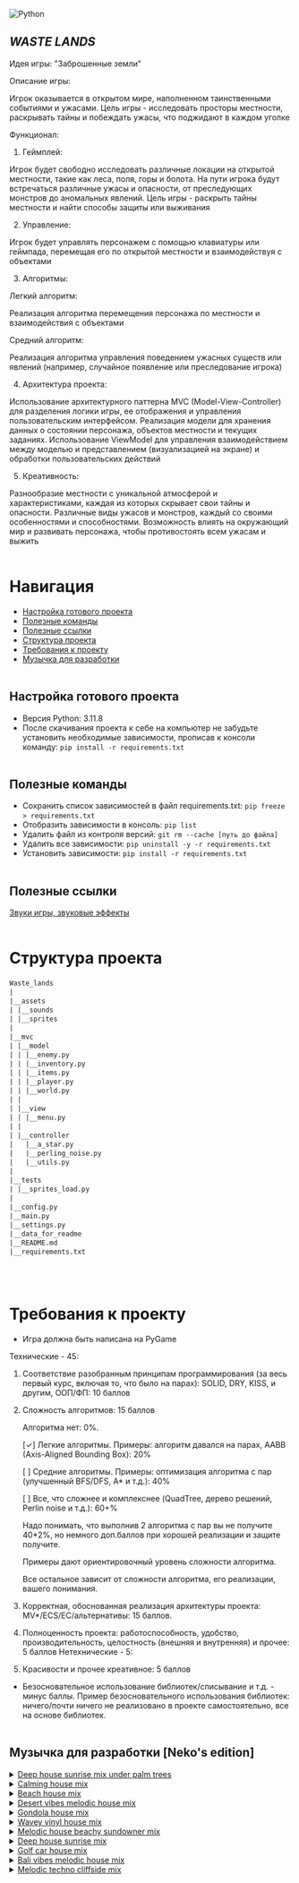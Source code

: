 ![Python](https://img.shields.io/badge/-Python-05122A?style=flat&logo=python)&nbsp;

## *WASTE LANDS*
Идея игры: "Заброшенные земли"

Описание игры: 

Игрок оказывается в открытом мире, наполненном таинственными событиями и ужасами. Цель игры - исследовать просторы местности, раскрывать тайны и побеждать ужасы, что поджидают в каждом уголке

Функционал:

1. Геймплей:

Игрок будет свободно исследовать различные локации на открытой местности, такие как леса, поля, горы и болота.
На пути игрока будут встречаться различные ужасы и опасности, от преследующих монстров до аномальных явлений.
Цель игры - раскрыть тайны местности и найти способы защиты или выживания

2. Управление:

Игрок будет управлять персонажем с помощью клавиатуры или геймпада, перемещая его по открытой местности и взаимодействуя с объектами

3. Алгоритмы:

Легкий алгоритм: 

Реализация алгоритма перемещения персонажа по местности и взаимодействия с объектами

Средний алгоритм: 

Реализация алгоритма управления поведением ужасных существ или явлений (например, случайное появление или преследование игрока)

4. Архитектура проекта:

Использование архитектурного паттерна MVC (Model-View-Controller) для разделения логики игры, ее отображения и управления пользовательским интерфейсом.
Реализация модели для хранения данных о состоянии персонажа, объектов местности и текущих заданиях.
Использование ViewModel для управления взаимодействием между моделью и представлением (визуализацией на экране) и обработки пользовательских действий

5. Креативность:

Разнообразие местности с уникальной атмосферой и характеристиками, каждая из которых скрывает свои тайны и опасности.
Различные виды ужасов и монстров, каждый со своими особенностями и способностями.
Возможность влиять на окружающий мир и развивать персонажа, чтобы противостоять всем ужасам и выжить
<br /> <br />


# Навигация
 - [Настройка готового проекта](#setting_up_a_project)
 - [Полезные команды](#useful_commands)
 - [Полезные ссылки](#useful_urls)
 - [Структура проекта](#project_structure)
 - [Требования к проекту](#project_requirements)
 - [Музычка для разработки](#nekos_music)
<br /> <br />


<a name="setting_up_a_project"></a> 
## Настройка готового проекта
 - Версия Python: 3.11.8
 - После скачивания проекта к себе на компьютер не забудьте установить необходимые зависимости, прописав к консоли команду:  `pip install -r requirements.txt`
<br /> <br />


<a name="useful_commands"></a> 
## Полезные команды
 - Сохранить список зависимостей в файл requirements.txt: `pip freeze > requirements.txt`
 - Отобразить зависимости в консоль: `pip list`
 - Удалить файл из контроля версий: `git rm --cache [путь до файла]`
 - Удалить все зависимости: `pip uninstall -y -r requirements.txt`
 - Установить зависимости: `pip install -r requirements.txt`
<br /> <br />


<a name="useful_urls"></a> 
## Полезные ссылки
[Звуки игры, звуковые эффекты](https://pixabay.com/ru/sound-effects/search/%d0%b7%d0%b2%d1%83%d0%ba%d0%b8%20%d0%b8%d0%b3%d1%80%d1%8b/?pagi=9)
<br /> <br />


<a name="project_structure"></a>
# Структура проекта
    Waste_lands
    |
    |__assets
    | |__sounds
    | |__sprites
    |
    |__mvc
    | |__model
    | | |__enemy.py
    | | |__inventory.py
    | | |__items.py
    | | |__player.py
    | | |__world.py
    | |
    | |__view
    | | |__menu.py
    | |
    | |__controller
    |   |__a_star.py
    |   |__perling_noise.py
    |   |__utils.py
    |
    |__tests
    | |__sprites_load.py
    |
    |__config.py
    |__main.py
    |__settings.py
    |__data_for_readme
    |__README.md
    |__requirements.txt
<br /> <br />


<a name="project_requirements"></a> 
# Требования к проекту
- Игра должна быть написана на PyGame

Технические - 45:
1) Соответствие разобранным принципам программирования (за весь первый курс, включая то, что было на парах): SOLID, DRY, KISS, и другим, ООП/ФП: 10 баллов
2) Сложность алгоритмов: 15 баллов


    Алгоритма нет: 0%.

    [✓] Легкие алгоритмы. Примеры: алгоритм давался на парах, AABB (Axis-Aligned Bounding Box): 20%

    [ ] Средние алгоритмы. Примеры: оптимизация алгоритма с пар (улучшенный BFS/DFS, A* и т.д.): 40%

    [ ] Все, что сложнее и комплекснее (QuadTree, дерево решений, Perlin noise и т.д.): 60+%

    Надо понимать, что выполнив 2 алгоритма с пар вы не получите 40*2%, но немного доп.баллов при хорошей реализации и защите получите.

    Примеры дают ориентировочный уровень сложности алгоритма.

    Все остальное зависит от сложности алгоритма, его реализации, вашего понимания.

3) Корректная, обоснованная реализация архитектуры проекта: MV*/ECS/EC/альтернативы: 15 баллов.
4) Полноценность проекта: работоспособность, удобство, производительность, целостность (внешняя и внутренняя) и прочее: 5 баллов
Нетехнические - 5:

1) Красивости и прочее креативное: 5 баллов

- Безосновательное использование библиотек/списывание и т.д. - минус баллы. Пример безосновательного использования библиотек: ничего/почти ничего не реализовано в проекте самостоятельно, все на основе библиотек.
<br /> <br />


<a name="nekos_music"></a>
## Музычка для разработки [Neko's edition]
<details>
  <summary>
    <a href='https://www.youtube.com/watch?v=sD-FEPismf4'>Deep house sunrise mix under palm trees</a>
  </summary>
  <img src='data_for_readme/deep_house_sunrise_mix_under_palm_trees.png'></img>
</details>

<details>
  <summary>
    <a href='https://www.youtube.com/watch?v=ZpK0UqP7T-g'>Calming house mix</a>
  </summary>
  <img src='data_for_readme/calming_house_mix.png'></img>
</details>

<details>
  <summary>
    <a href='https://www.youtube.com/watch?v=G-ZtNK8IVAU'>Beach house mix</a>
  </summary>
  <img src='data_for_readme/beach_house_mix.png'></img>
</details>

<details>
  <summary>
    <a href='https://www.youtube.com/watch?v=c_hO_fjmMnk'>Desert vibes melodic house mix</a>
  </summary>
  <img src='data_for_readme/desert_vibes_melodic_house_mix.png'></img>
</details>

<details>
  <summary>
    <a href='https://www.youtube.com/watch?v=tyZqw_UuiF0'>Gondola house mix</a>
  </summary>
  <img src='data_for_readme/gondola_house_mix.png'></img>
</details>

<details>
  <summary>
    <a href='https://www.youtube.com/watch?v=dSZRLMcml8k'>Wavey vinyl house mix</a>
  </summary>
  <img src='data_for_readme/wavey_vinyl_house_mix.png'></img>
</details>

<details>
  <summary>
    <a href='https://www.youtube.com/watch?v=ujLBD9pFPtY'>Melodic house beachy sundowner mix</a>
  </summary>
  <img src='data_for_readme/melodic_house_beachy_sundowner_mix.png'></img>
</details>

<details>
  <summary>
    <a href='https://www.youtube.com/watch?v=ujLBD9pFPtY'>Deep house sunrise mix</a>
  </summary>
  <img src='data_for_readme/deep_house_sunrise_mix.png'></img>
</details>

<details>
  <summary>
    <a href='https://www.youtube.com/watch?v=k91a5HNwoAw'>Golf car house mix</a>
  </summary>
  <img src='data_for_readme/golf_car_house_mix.png'></img>
</details>

<details>
  <summary>
    <a href='https://www.youtube.com/watch?v=vgd-95t-jR4'>Bali vibes melodic house mix</a>
  </summary>
  <img src='data_for_readme/bali_vibes_melodic_house_mix.png'></img>
</details>

<details>
  <summary>
    <a href='https://www.youtube.com/watch?v=xaFIBS3V9s4'>Melodic techno cliffside mix</a>
  </summary>
  <img src='data_for_readme/melodic_techno_cliffside_mix.png'></img>
</details>
<br /> <br />
